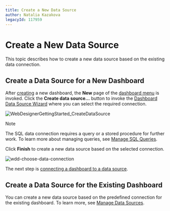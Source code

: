 ```yaml
---
title: Create a New Data Source
author: Natalia Kazakova
legacyId: 117959
---
```

# Create a New Data Source
This topic describes how to create a new data source based on the existing data connection.

## Create a Data Source for a New Dashboard
After [creating](create-a-new-data-source.md) a new dashboard, the **New** page of the [dashboard menu](../ui-elements/dashboard-menu.md) is invoked. Click the **Create data source...** button to invoke the [Dashboard Data Source Wizard](dashboard-data-source-wizard.md) where you can select the required connection.

![WebDesignerGettingStarted_CreateDataSource](../../../images/img123741.png)

> [!NOTE]
> The SQL data connection requires a query or a stored procedure for further work. To learn more about managing queries, see [Manage SQL Queries](working-with-sql-data-sources/manage-sql-queries.md).

Click **Finish** to create a new data source based on the selected connection.

![wdd-choose-data-connection](../../../images/img125475.png)

The next step is [connecting a dashboard to a data source](connect-to-an-existing-data-source.md).

## Create a Data Source for the Existing Dashboard
You can create a new data source based on the predefined connection for the existing dashboard. To learn more, see [Manage Data Sources](manage-data-sources.md).